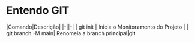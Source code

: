# Entendo GIT

|Comando|Descrição|
|-||-|
| git init | Inicia o Monitoramento do Projeto |
| git branch -M main| Renomeia a branch principal|git